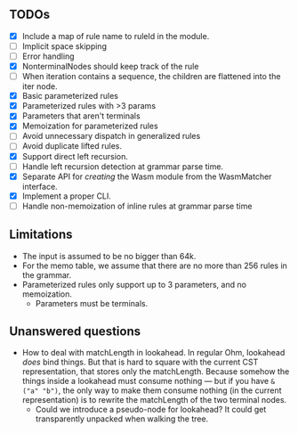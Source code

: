 ## TODOs

- [x] Include a map of rule name to ruleId in the module.
- [ ] Implicit space skipping
- [ ] Error handling
- [x] NonterminalNodes should keep track of the rule
- [ ] When iteration contains a sequence, the children are flattened into the iter node.
- [x] Basic parameterized rules
- [x] Parameterized rules with >3 params
- [x] Parameters that aren't terminals
- [x] Memoization for parameterized rules
- [ ] Avoid unnecessary dispatch in generalized rules
- [ ] Avoid duplicate lifted rules.
- [x] Support direct left recursion.
- [ ] Handle left recursion detection at grammar parse time.
- [x] Separate API for _creating_ the Wasm module from the WasmMatcher interface.
- [x] Implement a proper CLI.
- [ ] Handle non-memoization of inline rules at grammar parse time

## Limitations

- The input is assumed to be no bigger than 64k.
- For the memo table, we assume that there are no more than 256 rules in the grammar.
- Parameterized rules only support up to 3 parameters, and no memoization.
  - Parameters must be terminals.

## Unanswered questions

- How to deal with matchLength in lookahead. In regular Ohm, lookahead _does_ bind things. But that is hard to square with the current CST representation, that stores only the matchLength. Because somehow the things inside a lookahead must consume nothing — but if you have `&("a" "b")`, the only way to make them consume nothing (in the current representation) is to rewrite the matchLength of the two terminal nodes.
  - Could we introduce a pseudo-node for lookahead? It could get transparently unpacked when walking the tree.
